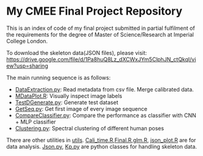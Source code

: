 # My CMEE Final Project Repository

This is an index of code of my final project submitted in partial fulfilment of the requirements for the degree of Master of Science/Research at Imperial College London.

To download the skeleton data(JSON files), please visit: https://drive.google.com/file/d/1Pa8huQ8Lz_dXCWxJYm5ClphJN_ctQkqI/view?usp=sharing


The main running sequence is as follows:
* [DataExtraction.py](Code/DataExtraction.py): Read metadata from csv file. Merge calibrated data.
* [MDataPlot.R](Code/MDataPlot.R): Visually inspect image labels
* [TestDGenerate.py](Code/TestDGenerate.py): Generate test dataset
* [GetSeq.py](Code/GetSeq.py): Get first image of every image sequence
* [CompareClassifier.py](Code/CompareClassifier.py): Compare the performance as classifier with CNN + MLP classifier
* [Clustering.py](Code/Clustering.py): Spectral clustering of different human poses



There are other utilities in [utils](Code/utils). [Cali_time.R](Code/Cali_time.R),[Final.R](Code/Final.R),[glm.R](Code/glm.R), [json_plot.R](Code/json_plot.R) are for data analysis. [Json.py](Code/Json.py), [Kp.py](Code/Kp.py) are python classes for handling skeleton data.
